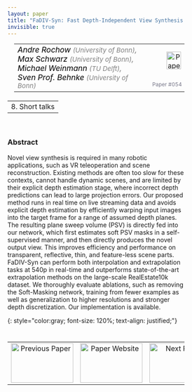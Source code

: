 ```yaml
---
layout: paper
title: "FaDIV-Syn: Fast Depth-Independent View Synthesis using Soft Masks and Implicit Blending"
invisible: true
---
```

<head>
<style>
* {
  box-sizing: border-box;
}

#myInput {
  background-position: 10px 10px;
  background-repeat: no-repeat;
  width: 100%;
  font-size: 100%;
  padding: 12px 20px 12px 40px;
  border: 1px solid #ddd;
  margin-bottom: 12px;
}

#myTable, #myTableA {
  border-collapse: collapse;
  width: 100%;
  border: 1px solid #ddd;
  font-size: 100%;
}

#myTable th, #myTable td, #myTableA th, #myTableA td {
  text-align: left;
  padding: 12px;
}

#myTable tr, #myTableA tr {
  border-bottom: 1px solid #ddd;
}

#myTable tr.header, #myTable tr:hover, #myTableA tr.header, #myTableA tr:hover {
  background-color: #f1f1f1;
}


#eventcounter1 a {
    font-size: 12px;
    color: #ffffff;
    display: block;
}

#eventcounter1 a:hover {
    text-decoration: none;
}

#eventcounter2 a {
    font-size: 12px;
    color: #ffffff;
    display: block;
}

#eventcounter2 a:hover {
    text-decoration: none;
}

</style>
</head>

<table width = "95%" style="padding-left: 15px; margin-left: auto; margin-right: 10px;">
<tr><td style = "vertical-align: top; padding-right: 25px;" rowspan="2">
<span style="color:black; font-size: 110%;"><i>
Andre Rochow <span style="color:gray; font-size: 85%">(University of Bonn)</span><span style="color:gray; font-size: 100%">,</span><br>
Max Schwarz <span style="color:gray; font-size: 85%">(University of Bonn)</span><span style="color:gray; font-size: 100%">,</span><br>
Michael Weinmann <span style="color:gray; font-size: 85%">(TU Delft)</span><span style="color:gray; font-size: 100%">,</span><br>
Sven Prof. Behnke <span style="color:gray; font-size: 85%">(University of Bonn)</span>
</i></span>
</td>

<td style="text-align: right;"><a href="http://www.roboticsproceedings.org/rss18/p054.pdf"><img src="{{ site.baseurl }}/images/paper_link.png" alt="Paper Website" width = "33"  height = "40"/></a><br></td>
</tr>
<tr>
<td style="color:#777789; text-align:right; font-size: 75%; margin-right:10px;">Paper&nbsp;#054</td>
</tr>
</table>

<table width="80%" style="margin-top: 20px; margin-left: auto; margin-right: auto;">
  <tr>
    <td style="text-align:center;">8. Short talks</td>
  </tr>
</table>
<br>


### Abstract
Novel view synthesis is required in many robotic applications, such as VR teleoperation and scene reconstruction. Existing methods are often too slow for these contexts, cannot handle dynamic scenes, and are limited by their explicit depth estimation stage, where incorrect depth predictions can lead to large projection errors. Our proposed method runs in real time on live streaming data and avoids explicit depth estimation by efficiently warping input images into the target frame for a range of assumed depth planes. The resulting plane sweep volume (PSV) is directly fed into our network, which first estimates soft PSV masks in a self-supervised manner, and then directly produces the novel output view. This improves efficiency and performance on transparent, reflective, thin, and feature-less scene parts. FaDIV-Syn can perform both interpolation and extrapolation tasks at 540p in real-time and outperforms state-of-the-art extrapolation methods on the large-scale RealEstate10k dataset. We thoroughly evaluate ablations, such as removing the Soft-Masking network, training from fewer examples as well as generalization to higher resolutions and stronger depth discretization. Our implementation is available.

{: style="color:gray; font-size: 120%; text-align: justified;"}


<table width="100%" style="margin-top:40px;">
<tr>
    <td style="width: 30%; text-align: center;"><a href="{{ site.baseurl }}/program/papers/053/">
<img src="{{ site.baseurl }}/images/previous_paper_icon.png"
       alt="Previous Paper" width = "142"  height = "90"/> 
</a> </td>
<td style="text-align: center;"><a href="{{ site.baseurl }}/program/papers">
<img src="{{ site.baseurl }}/images/overview_icon.png"
       alt="Paper Website" width = "142"  height = "90"/> 
</a> </td>
    <td style="width: 30%; text-align: center;"><a href="{{ site.baseurl }}/program/papers/055/">
    <img src="{{ site.baseurl }}/images/next_paper_icon.png"
        alt="Next Paper" width = "142"  height = "90"/>
    </a></td>
</tr>
</table>
